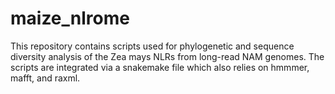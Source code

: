 # maize_nlrome
This repository contains scripts used for phylogenetic and sequence diversity analysis of the Zea mays NLRs from long-read NAM genomes.
The scripts are integrated via a snakemake file which also relies on hmmmer, mafft, and raxml.
